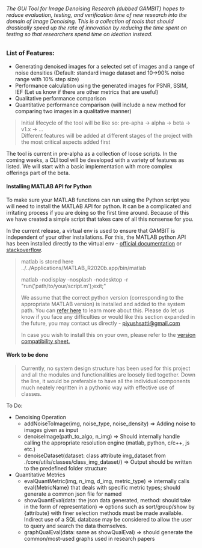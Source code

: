 ###### The GUI Tool for Image Denoising Research (dubbed GAMBIT) hopes to reduce evaluation, testing, and verification time of new research into the domain of Image Denoising. This is a collection of tools that should drastically speed up the rate of innovation by reducing the time spent on testing so that researchers spend time on ideation instead.

### List of Features: 
- Generating denoised images for a selected set of images and a range of noise densities (Default: standard image dataset and 10->90% noise range with 10% step size)
- Performance calculation using the generated images for PSNR, SSIM, IEF (Let us know if there are other metrics that are useful)
- Qualitative performance comparison
- Quantitative performance comparison (will include a new method for comparing two images in a qualitative manner) 

> Initial lifecycle of the tool will be like so: pre-apha -> alpha -> beta -> v1.x -> ...   
> Different features will be added at different stages of the project with the most critical aspects added first

The tool is current in pre-alpha as a collection of loose scripts. In the coming weeks, a CLI tool will be developed with a variety of features as listed. We will start with a basic implementation with more complex offerings part of the beta.

#### Installing MATLAB API for Python
To make sure your MATLAB functions can run using the Python script you will need to install the MATLAB API for python. It can be a complicated and irritating process if you are doing so the first time around. Because of this we have created a simple script that takes care of all this nonsense for you.
 
In the current release, a virtual env is used to ensure that GAMBIT is independent of your other installations. For this, the MATLAB python API has been installed directly to the virtual env - [official documentation](https://in.mathworks.com/help/matlab/matlab_external/install-the-matlab-engine-for-python.html) or [stackoverflow](https://stackoverflow.com/questions/31550622/call-matlab-from-a-python-virtual-environment).

> matlab is stored here ../../Applications/MATLAB_R2020b.app/bin/matlab
>
>matlab -nodisplay -nosplash -nodesktop -r "run('path/to/your/script.m');exit;"
>
> We assume that the correct python version (corresponding to the appropriate MATLAB version) is installed and added to the system path. You can [refer here](https://stackoverflow.com/questions/4583367/how-to-run-multiple-python-versions-on-windows) to learn more about this. Please do let us know if you face any difficulties or would like this section expanded in the future, you may contact us directly - piyushsatti@gmail.com
>
> In case you wish to install this on your own, please refer to the [version compatibility sheet.](https://www.mathworks.com/content/dam/mathworks/mathworks-dot-com/support/sysreq/files/python-compatibility.pdf)

#### Work to be done
>Currently, no system design structure has been used for this project and all the modules and functionalities are loosely tied together. Down the line, it would be preferable to have all the individual components much neately reqritten in a pythonic way with effective use of classes.

To Do:
- Denoising Operation
    - addNoiseToImage(img, noise_type, noise_density) => Adding noise to images given as input
    - denoiseImage(path_to_algo, n_img) => Should internally handle calling the appropriate resolution engine (matlab, python, c/c++, js etc.)
    - denoiseDataset(dataset: class attribute img_dataset from ./core/utils/classes/class_img_dataset/) => Output should be written to the predefined folder structure
- Quantitative Metrics
    - evalQuantMetric(img, n_img, d_img, metric_type) => internally calls eval{MetricName} that deals with specific metric types; should generate a common json file for named 
    - showQuantEval(data: the json data generated, method: should take in the form of representation) => options such as sort/group/show by {attribute} with finer selection methods must be made available. Indirect use of a SQL database may be considered to allow the user to query and search the data themselves.
    - graphQualEval(data: same as showQualEval) => should generate the common/most-used graphs used in research papers